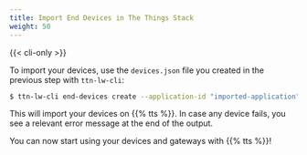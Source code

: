 ```yaml
---
title: Import End Devices in The Things Stack
weight: 50
---
```


{{< cli-only >}}

To import your devices, use the `devices.json` file you created in the previous step with `ttn-lw-cli`:

```bash
$ ttn-lw-cli end-devices create --application-id "imported-application" < devices.json
```

This will import your devices on {{% tts %}}. In case any device fails, you see a relevant error message at the end of the output.

You can now start using your devices and gateways with {{% tts %}}!
